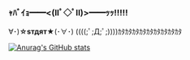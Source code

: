 ### ｬﾊﾞｲｮ━━<(llﾟ◇ﾟll)>━━ｯｯ!!!!!

∀･)____________☆sтдят★____________(･∀･)
((((;ﾟ;Д;ﾟ;))))ｶﾀｶﾀｶﾀｶﾀｶﾀｶﾀｶﾀｶﾀｶﾀ

[![Anurag's GitHub stats](https://github-readme-stats.vercel.app/api?IZIZsama=anuraghazra)](https://github.com/anuraghazra/github-readme-stats)
